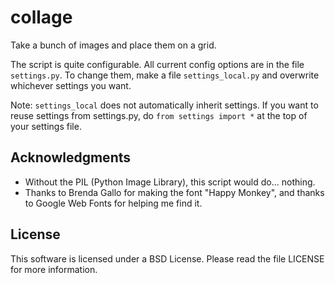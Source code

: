 collage
=======

Take a bunch of images and place them on a grid.

The script is quite configurable. All current config options are in the file
``settings.py``. To change them, make a file ``settings_local.py`` and
overwrite whichever settings you want.

Note: ``settings_local`` does not automatically inherit settings. If you want
to reuse settings from settings.py, do ``from settings import *`` at the top
of your settings file.


Acknowledgments
---------------

* Without the PIL (Python Image Library), this script would do... nothing.
* Thanks to Brenda Gallo for making the font "Happy Monkey", and thanks to
  Google Web Fonts for helping me find it.


License
-------

This software is licensed under a BSD License. Please read the file LICENSE
for more information.
